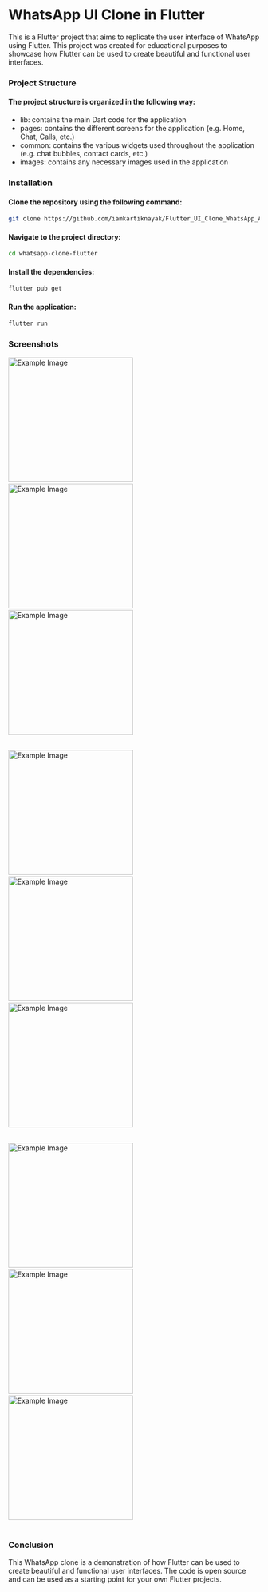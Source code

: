 # WhatsApp UI Clone in Flutter
This is a Flutter project that aims to replicate the user interface of WhatsApp using Flutter. This project was created for educational purposes to showcase how Flutter can be used to create beautiful and functional user interfaces.

### Project Structure
 #### The project structure is organized in the following way:

* lib: contains the main Dart code for the application
* pages: contains the different screens for the application (e.g. Home, Chat, Calls, etc.)
* common: contains the various widgets used throughout the application (e.g. chat bubbles, contact cards, etc.)
* images: contains any necessary images used in the application 

### Installation
#### Clone the repository using the following command:
```bash    
git clone https://github.com/iamkartiknayak/Flutter_UI_Clone_WhatsApp_Android_App.git
```
#### Navigate to the project directory:
```bash 
cd whatsapp-clone-flutter
```
#### Install the dependencies:
```bash 
flutter pub get
```
#### Run the application:
```bash 
flutter run
```
### Screenshots

<img src="./screenshots/home.jpg" alt="Example Image" width="250">&nbsp;&nbsp;&nbsp;
<img src="./screenshots/chats.jpg" alt="Example Image" width="250">&nbsp;&nbsp;&nbsp;
<img src="./screenshots/status.jpg" alt="Example Image" width="250"><br><br>

<img src="./screenshots/calls.jpg" alt="Example Image" width="250">&nbsp;&nbsp;&nbsp;
<img src="./screenshots/chat.jpg" alt="Example Image" width="250">&nbsp;&nbsp;&nbsp;
<img src="./screenshots/storage.jpg" alt="Example Image" width="250"><br><br>

<img src="./screenshots/about.jpg" alt="Example Image" width="250">&nbsp;&nbsp;&nbsp;
<img src="./screenshots/settings.jpg" alt="Example Image" width="250">&nbsp;&nbsp;&nbsp;
<img src="./screenshots/broadcast.jpg" alt="Example Image" width="250"><br><br>

### Conclusion
This WhatsApp clone is a demonstration of how Flutter can be used to create beautiful and functional user interfaces. The code is open source and can be used as a starting point for your own Flutter projects.
